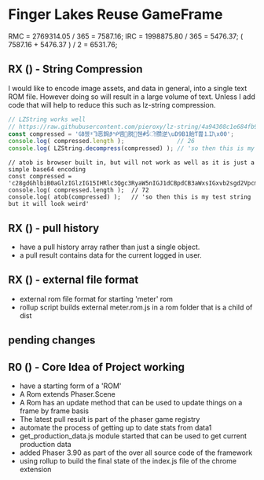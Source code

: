 # Finger Lakes Reuse GameFrame

RMC = 2769314.05 / 365 = 7587.16;
IRC = 1998875.80 / 365 = 5476.37;
( 7587.16 + 5476.37 ) / 2 = 6531.76;

## RX () - String Compression

I would like to encode image assets, and data in general, into a single text ROM file. However doing so will
result in a large volume of text. Unless I add code that will help to reduce this such as lz-string compression.

```js
// LZString works well
// https://raw.githubusercontent.com/pieroxy/lz-string/4a94308c1e684fb98866f7ba1288f3db6d9f8801/libs/lz-string.js
const compressed = '㎇뀄ˠᘊ恶銁ⶆᖀ똄脱줸ܳ#Ŝੀ臜逆\uD9B1餄Ƭ쁦⒈Ĳ\x00';
console.log( compressed.length );               // 26
console.log( LZString.decompress(compressed) ); // 'so then this is my test string but it will look weird'
```

```
// atob is browser built in, but will not work as well as it is just a simple base64 encoding
const compressed = 'c28gdGhlbiB0aGlzIGlzIG15IHRlc3Qgc3RyaW5nIGJ1dCBpdCB3aWxsIGxvb2sgd2VpcmQ=';
console.log( compressed.length );  // 72
console.log( atob(compressed) );   // 'so then this is my test string but it will look weird'
```

## RX () - pull history
* have a pull history array rather than just a single object.
* a pull result contains data for the current logged in user.

## RX () - external file format
* external rom file format for starting 'meter' rom
* rollup script builds external meter.rom.js in a rom folder that is a child of dist

## pending changes

## R0 () - Core Idea of Project working
* have a starting form of a 'ROM'
* A Rom extends Phaser.Scene
* A Rom has an update method that can be used to update things on a frame by frame basis
* The latest pull result is part of the phaser game registry
* automate the process of getting up to date stats from data1
* get\_production\_data.js module started that can be used to get current production data
* added Phaser 3.90 as part of the over all source code of the framework
* using rollup to build the final state of the index.js file of the chrome extension

